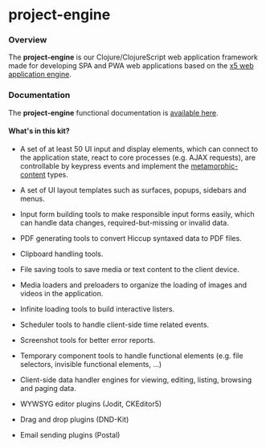 
# project-engine

### Overview

The <strong>project-engine</strong> is our Clojure/ClojureScript web application
framework made for developing SPA and PWA web applications based on the
[x5 web application engine](https://monotech-hq.github.io/x5).

### Documentation

The <strong>project-engine</strong> functional documentation is [available here](documentation/COVER.md).

#### What's in this kit?

-  A set of at least 50 UI input and display elements, which can connect to the
   application state, react to core processes (e.g. AJAX requests), are controllable
   by keypress events and implement the [metamorphic-content](https://monotech-hq.github.io/x5/#content-handling)
   types.

- A set of UI layout templates such as surfaces, popups, sidebars and menus.

- Input form building tools to make responsible input forms easily, which can handle
  data changes, required-but-missing or invalid data.

- PDF generating tools to convert Hiccup syntaxed data to PDF files.

- Clipboard handling tools.

- File saving tools to save media or text content to the client device.

- Media loaders and preloaders to organize the loading of images and videos in
  the application.

- Infinite loading tools to build interactive listers.

- Scheduler tools to handle client-side time related events.

- Screenshot tools for better error reports.

- Temporary component tools to handle functional elements (e.g. file selectors,
  invisible functional elements, ...)

- Client-side data handler engines for viewing, editing, listing, browsing
  and paging data.

- WYWSYG editor plugins (Jodit, CKEditor5)

- Drag and drop plugins (DND-Kit)

- Email sending plugins (Postal)
